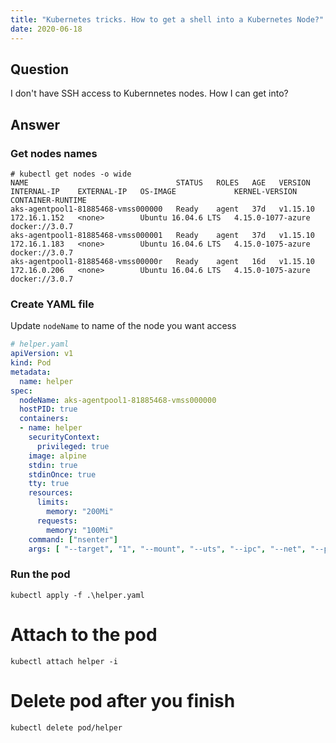 ```yaml
---
title: "Kubernetes tricks. How to get a shell into a Kubernetes Node?"
date: 2020-06-18
---
```


##  **Question**

I don't have SSH access to Kubernnetes nodes. How I can get into?  

##  **Answer**

###  Get nodes names

```shell
# kubectl get nodes -o wide
NAME                                 STATUS   ROLES   AGE   VERSION    INTERNAL-IP    EXTERNAL-IP   OS-IMAGE             KERNEL-VERSION      CONTAINER-RUNTIME
aks-agentpool1-81885468-vmss000000   Ready    agent   37d   v1.15.10   172.16.1.152   <none>        Ubuntu 16.04.6 LTS   4.15.0-1077-azure   docker://3.0.7
aks-agentpool1-81885468-vmss000001   Ready    agent   37d   v1.15.10   172.16.1.183   <none>        Ubuntu 16.04.6 LTS   4.15.0-1075-azure   docker://3.0.7
aks-agentpool1-81885468-vmss00000r   Ready    agent   16d   v1.15.10   172.16.0.206   <none>        Ubuntu 16.04.6 LTS   4.15.0-1075-azure   docker://3.0.7
```

###  Create YAML file

Update `nodeName` to name of the node you want access

```yaml
# helper.yaml
apiVersion: v1
kind: Pod
metadata:
  name: helper
spec:
  nodeName: aks-agentpool1-81885468-vmss000000
  hostPID: true
  containers:
  - name: helper
    securityContext: 
      privileged: true
    image: alpine
    stdin: true
    stdinOnce: true
    tty: true
    resources:
      limits:
        memory: "200Mi"
      requests:
        memory: "100Mi"
    command: ["nsenter"]
    args: [ "--target", "1", "--mount", "--uts", "--ipc", "--net", "--pid", "--", "bash", "-l" ]
```
###  Run the pod
`kubectl apply -f .\helper.yaml`  

#  Attach to the pod
`kubectl attach helper -i`  

#  Delete pod after you finish
`kubectl delete pod/helper`
